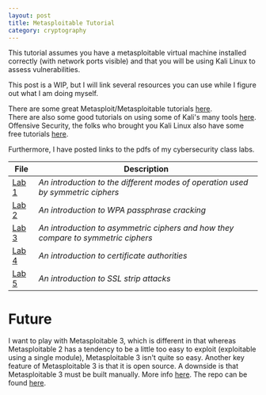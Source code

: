 ```yaml
---
layout: post
title: Metasploitable Tutorial
category: cryptography
---
```


This tutorial assumes you have a metasploitable virtual machine installed
correctly (with network ports visible) and that you will be using Kali Linux to
assess vulnerabilities.

This post is a WIP, but I will link several resources you can use while I figure
out what I am doing myself.

There are some great Metasploit/Metasploitable tutorials [here](http://www.hackingtutorials.org/metasploit-tutorials/).  
There are also some good tutorials on using some of Kali's many tools [here](https://null-byte.wonderhowto.com/how-to/).  
Offensive Security, the folks who brought you Kali Linux also have some free
tutorials [here](https://www.offensive-security.com/metasploit-unleashed/).  

Furthermore, I have posted links to the pdfs of my cybersecurity class labs.


| File                            | Description                                                                       |
| ------------------------------- | --------------------------------------------------------------------------------- |
| [Lab 1](/public/files/LAB1.pdf) | *An introduction to the different modes of operation used by symmetric ciphers*   |
| [Lab 2](/public/files/LAB2.pdf) | *An introduction to WPA passphrase cracking*                                      |
| [Lab 3](/public/files/LAB3.pdf) | *An introduction to asymmetric ciphers and how they compare to symmetric ciphers* |
| [Lab 4](/public/files/LAB4.pdf) | *An introduction to certificate authorities*                                      |
| [Lab 5](/public/files/LAB5.pdf) | *An introduction to SSL strip attacks*                                            |

# Future
I want to play with Metasploitable 3, which is different in that whereas
Metasploitable 2 has a tendency to be a little too easy to exploit (exploitable
using a single module), Metasploitable 3 isn't quite so easy. Another key
feature of Metasploitable 3 is that it is open source. A downside is that
Metasploitable 3 must be built manually. More info [here](https://community.rapid7.com/community/metasploit/blog/2016/11/15/test-your-might-with-the-shiny-new-metasploitable3). The repo can be found [here](https://github.com/rapid7/metasploitable3/).

<!-- <script>
var remote_ip = prompt("Please enter Metasploitable's IP address");
var host_ip = prompt("Please enter your IP address");
document.getElementById('remote_ip_addr').innerHTML = remote_ip;
document.getElementById('host_ip_addr').innerHTML = host_ip;
</script> -->
